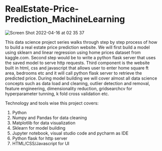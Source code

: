 # RealEstate-Price-Prediction_MachineLearning
![Screen Shot 2022-04-16 at 02 35 37](https://user-images.githubusercontent.com/26603682/163656798-a7c3c744-682a-4d44-a438-1983ae2020a2.png)


This data science project series walks through step by step process of how to build a real estate price prediction website. We will first build a model using sklearn and linear regression using home prices dataset from kaggle.com. Second step would be to write a python flask server that uses the saved model to serve http requests. Third component is the website built in html, css and javascript that allows user to enter home square ft area, bedrooms etc and it will call python flask server to retrieve the predicted price. During model building we will cover almost all data science concepts such as data load and cleaning, outlier detection and removal, feature engineering, dimensionality reduction, gridsearchcv for hyperparameter tunning, k fold cross validation etc.

Technology and tools wise this project covers:

1. Python
2. Numpy and Pandas for data cleaning
3. Matplotlib for data visualization
4. Sklearn for model building
5. Jupyter notebook, visual studio code and pycharm as IDE
6. Python flask for http server
7. HTML/CSS/Javascript for UI

